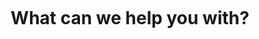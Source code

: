 <p>&nbsp;</p>
<p>&nbsp;</p>
<p>&nbsp;</p>

<h1 style="text-align: center;margin: 80px 0 40px;">What can we help you with?</h1>
<ci-search class="search_results_page"></ci-search>
<div style="margin-bottom:150px;"></div>
